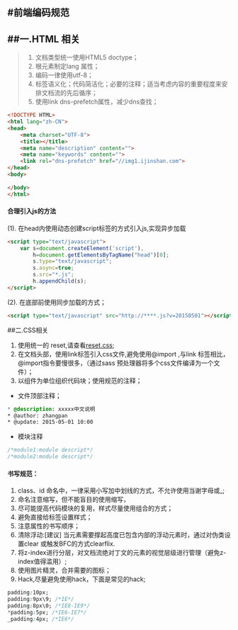 ﻿#前端编码规范
------
##一.HTML 相关
------
>1.  文档类型统一使用HTML5 doctype；
>2. 根元素制定lang 属性<html lang="zh-CN">；
>3. 编码一律使用utf-8；
>4. 标签语义化；代码简洁化；必要的注释；适当考虑内容的重要程度来安排文档流的先后循序；
>5. 使用link dns-prefetch属性，减少dns查找；
```html
<!DOCTYPE HTML>
<html lang="zh-CN">
<head>
	<meta charset="UTF-8">
	<title></title>
	<meta name="description" content="">
	<meta name="keywords" content="">
	<link rel="dns-prefetch" href="//img1.ijinshan.com">
</head>
<body>
	
</body>
</html>
```
#### 合理引入js的方法
(1). 在head内使用动态创建script标签的方式引入js,实现异步加载
```html
<script type="text/javascript">
    var s=document.createElement('script'),
        h=document.getElementsByTagName("head")[0];
        s.type="text/javascript";
        s.async=true;
        s.src="*.js";
        h.appendChild(s);
</script>
```
(2). 在底部</body>前使用同步加载的方式；
```html
<script type="text/javascript" src="http://****.js?v=20150501"></script>
```
##二.CSS相关
1. 使用统一的 reset,请查看[reset.css](reset.css);
2. 在文档头部，使用link标签引入css文件,避免使用@import ,与link 标签相比，@import指令要慢很多，（通过sass 预处理器将多个css文件编译为一个文件）；
3. 以组件为单位组织代码块；使用规范的注释；
* 文件顶部注释；
```css
* @description: xxxxx中文说明
* @author: zhangpan
* @update: 2015-05-01 10:00
```
*  模块注释
```css
/*module1:module descript*/
/*module2:module descript*/
```
#### 书写规范：
1. class、id 命名中，一律采用小写加中划线的方式，不允许使用当谢字母或_;
2. 命名注意缩写，但不能盲目的使用缩写，
3. 尽可能提高代码模块的复用，样式尽量使用组合的方式；
4. 避免直接给标签设置样式；
5. 注意属性的书写顺序；
6. 清除浮动:[建议] 当元素需要撑起高度已包含内部的浮动元素时，通过对伪类设置clear 或触发BFC的方式clearflix.
7. 将z-index进行分层，对文档流绝对丁文的元素的视觉层级进行管理（避免z-index值得滥用）;
8. 使用图片精灵，合并需要的图标；
9. Hack,尽量避免使用hack，下面是常见的hack;
```css
padding:10px;
padding:9px\9; /*IE*/
padding:8px\0; /*IE8-IE9*/
*padding:5px; /*IE6-IE7*/
_padding:4px; /*IE6*/
```